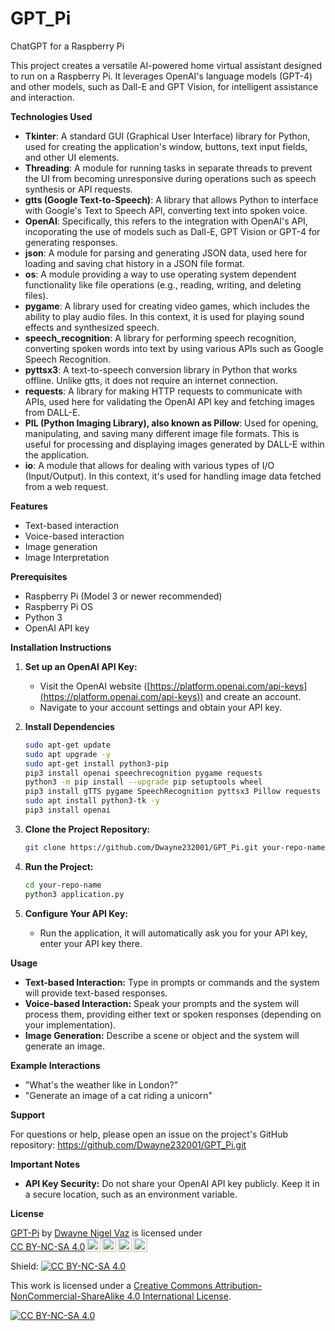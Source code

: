 # GPT_Pi
ChatGPT for a Raspberry Pi

This project creates a versatile AI-powered home virtual assistant designed to run on a Raspberry Pi. It leverages OpenAI's language models (GPT-4) and other models, such as Dall-E and GPT Vision, for intelligent assistance and interaction.

**Technologies Used**

- **Tkinter**: A standard GUI (Graphical User Interface) library for Python, used for creating the application's window, buttons, text input fields, and other UI elements.
- **Threading**: A module for running tasks in separate threads to prevent the UI from becoming unresponsive during operations such as speech synthesis or API requests.
- **gtts (Google Text-to-Speech)**: A library that allows Python to interface with Google's Text to Speech API, converting text into spoken voice.
- **OpenAI**: Specifically, this refers to the integration with OpenAI's API, incoporating the use of models such as Dall-E, GPT Vision or GPT-4 for generating responses.
- **json**: A module for parsing and generating JSON data, used here for loading and saving chat history in a JSON file format.
- **os**: A module providing a way to use operating system dependent functionality like file operations (e.g., reading, writing, and deleting files).
- **pygame**: A library used for creating video games, which includes the ability to play audio files. In this context, it is used for playing sound effects and synthesized speech.
- **speech_recognition**: A library for performing speech recognition, converting spoken words into text by using various APIs such as Google Speech Recognition.
- **pyttsx3**: A text-to-speech conversion library in Python that works offline. Unlike gtts, it does not require an internet connection.
- **requests**: A library for making HTTP requests to communicate with APIs, used here for validating the OpenAI API key and fetching images from DALL-E.
- **PIL (Python Imaging Library), also known as Pillow**: Used for opening, manipulating, and saving many different image file formats. This is useful for processing and displaying images generated by DALL-E within the application.
- **io**: A module that allows for dealing with various types of I/O (Input/Output). In this context, it's used for handling image data fetched from a web request.


**Features** 

* Text-based interaction
* Voice-based interaction
* Image generation
* Image Interpretation

**Prerequisites**

* Raspberry Pi (Model 3 or newer recommended)
* Raspberry Pi OS
* Python 3
* OpenAI API key 

**Installation Instructions**

1. **Set up an OpenAI API Key:**
   * Visit the OpenAI website ([https://platform.openai.com/api-keys](https://platform.openai.com/api-keys)) and create an account.
   * Navigate to your account settings and obtain your API key.

2. **Install Dependencies**
   ```bash
   sudo apt-get update
   sudo apt upgrade -y
   sudo apt-get install python3-pip 
   pip3 install openai speechrecognition pygame requests 
   python3 -m pip install --upgrade pip setuptools wheel
   pip3 install gTTS pygame SpeechRecognition pyttsx3 Pillow requests
   sudo apt install python3-tk -y
   pip3 install openai

3. **Clone the Project Repository:**
   ```bash
   git clone https://github.com/Dwayne232001/GPT_Pi.git your-repo-name

4. **Run the Project:**
   ```bash
   cd your-repo-name
   python3 application.py 

5. **Configure Your API Key:**
   * Run the application, it will automatically ask you for your API key, enter your API key there.

**Usage**

* **Text-based Interaction:** Type in prompts or commands and the system will provide text-based responses.
* **Voice-based Interaction:** Speak your prompts and the system will process them, providing either text or spoken responses (depending on your implementation).
* **Image Generation:** Describe a scene or object and the system will generate an image.

**Example Interactions**

* "What's the weather like in London?"
* "Generate an image of a cat riding a unicorn" 

**Support**

For questions or help, please open an issue on the project's GitHub repository: https://github.com/Dwayne232001/GPT_Pi.git

**Important Notes**

* **API Key Security:** Do not share your OpenAI API key publicly. Keep it in a secure location, such as an environment variable.

**License**

<p xmlns:cc="http://creativecommons.org/ns#" xmlns:dct="http://purl.org/dc/terms/"><a property="dct:title" rel="cc:attributionURL" href="https://github.com/Dwayne232001/GPT_Pi">GPT-Pi</a> by <a rel="cc:attributionURL dct:creator" property="cc:attributionName" href="http://www.linkedin.com/in/dwayne-vaz">Dwayne Nigel Vaz</a> is licensed under <a href="http://creativecommons.org/licenses/by-nc-sa/4.0/?ref=chooser-v1" target="_blank" rel="license noopener noreferrer" style="display:inline-block;">CC BY-NC-SA 4.0<img style="height:22px!important;margin-left:3px;vertical-align:text-bottom;" src="https://mirrors.creativecommons.org/presskit/icons/cc.svg?ref=chooser-v1"><img style="height:22px!important;margin-left:3px;vertical-align:text-bottom;" src="https://mirrors.creativecommons.org/presskit/icons/by.svg?ref=chooser-v1"><img style="height:22px!important;margin-left:3px;vertical-align:text-bottom;" src="https://mirrors.creativecommons.org/presskit/icons/nc.svg?ref=chooser-v1"><img style="height:22px!important;margin-left:3px;vertical-align:text-bottom;" src="https://mirrors.creativecommons.org/presskit/icons/sa.svg?ref=chooser-v1"></a></p>

Shield: [![CC BY-NC-SA 4.0][cc-by-nc-sa-shield]][cc-by-nc-sa]

This work is licensed under a
[Creative Commons Attribution-NonCommercial-ShareAlike 4.0 International License][cc-by-nc-sa].

[![CC BY-NC-SA 4.0][cc-by-nc-sa-image]][cc-by-nc-sa]

[cc-by-nc-sa]: http://creativecommons.org/licenses/by-nc-sa/4.0/
[cc-by-nc-sa-image]: https://licensebuttons.net/l/by-nc-sa/4.0/88x31.png
[cc-by-nc-sa-shield]: https://img.shields.io/badge/License-CC%20BY--NC--SA%204.0-lightgrey.svg
